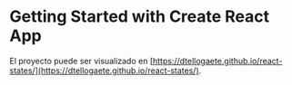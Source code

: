 # Getting Started with Create React App

El proyecto puede ser visualizado en [https://dtellogaete.github.io/react-states/](https://dtellogaete.github.io/react-states/).

